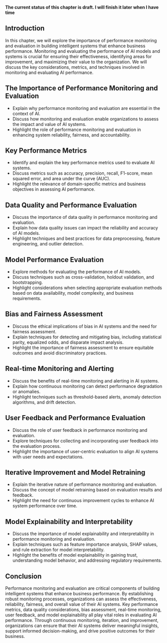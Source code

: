 **The current status of this chapter is draft. I will finish it later when I have time**

Introduction
------------

In this chapter, we will explore the importance of performance monitoring and evaluation in building intelligent systems that enhance business performance. Monitoring and evaluating the performance of AI models and systems is crucial for ensuring their effectiveness, identifying areas for improvement, and maximizing their value to the organization. We will discuss the key considerations, metrics, and techniques involved in monitoring and evaluating AI performance.

The Importance of Performance Monitoring and Evaluation
-------------------------------------------------------

* Explain why performance monitoring and evaluation are essential in the context of AI.
* Discuss how monitoring and evaluation enable organizations to assess the impact and value of AI systems.
* Highlight the role of performance monitoring and evaluation in enhancing system reliability, fairness, and accountability.

Key Performance Metrics
-----------------------

* Identify and explain the key performance metrics used to evaluate AI systems.
* Discuss metrics such as accuracy, precision, recall, F1-score, mean squared error, and area under the curve (AUC).
* Highlight the relevance of domain-specific metrics and business objectives in assessing AI performance.

Data Quality and Performance Evaluation
---------------------------------------

* Discuss the importance of data quality in performance monitoring and evaluation.
* Explain how data quality issues can impact the reliability and accuracy of AI models.
* Highlight techniques and best practices for data preprocessing, feature engineering, and outlier detection.

Model Performance Evaluation
----------------------------

* Explore methods for evaluating the performance of AI models.
* Discuss techniques such as cross-validation, holdout validation, and bootstrapping.
* Highlight considerations when selecting appropriate evaluation methods based on data availability, model complexity, and business requirements.

Bias and Fairness Assessment
----------------------------

* Discuss the ethical implications of bias in AI systems and the need for fairness assessment.
* Explain techniques for detecting and mitigating bias, including statistical parity, equalized odds, and disparate impact analysis.
* Highlight the importance of fairness assessment to ensure equitable outcomes and avoid discriminatory practices.

Real-time Monitoring and Alerting
---------------------------------

* Discuss the benefits of real-time monitoring and alerting in AI systems.
* Explain how continuous monitoring can detect performance degradation or anomalies.
* Highlight techniques such as threshold-based alerts, anomaly detection algorithms, and drift detection.

User Feedback and Performance Evaluation
----------------------------------------

* Discuss the role of user feedback in performance monitoring and evaluation.
* Explore techniques for collecting and incorporating user feedback into the evaluation process.
* Highlight the importance of user-centric evaluation to align AI systems with user needs and expectations.

Iterative Improvement and Model Retraining
------------------------------------------

* Explain the iterative nature of performance monitoring and evaluation.
* Discuss the concept of model retraining based on evaluation results and feedback.
* Highlight the need for continuous improvement cycles to enhance AI system performance over time.

Model Explainability and Interpretability
-----------------------------------------

* Discuss the importance of model explainability and interpretability in performance monitoring and evaluation.
* Explain techniques such as feature importance analysis, SHAP values, and rule extraction for model interpretability.
* Highlight the benefits of model explainability in gaining trust, understanding model behavior, and addressing regulatory requirements.

Conclusion
----------

Performance monitoring and evaluation are critical components of building intelligent systems that enhance business performance. By establishing robust monitoring processes, organizations can assess the effectiveness, reliability, fairness, and overall value of their AI systems. Key performance metrics, data quality considerations, bias assessment, real-time monitoring, user feedback, and model explainability all play vital roles in evaluating AI performance. Through continuous monitoring, iteration, and improvement, organizations can ensure that their AI systems deliver meaningful insights, support informed decision-making, and drive positive outcomes for their business.
